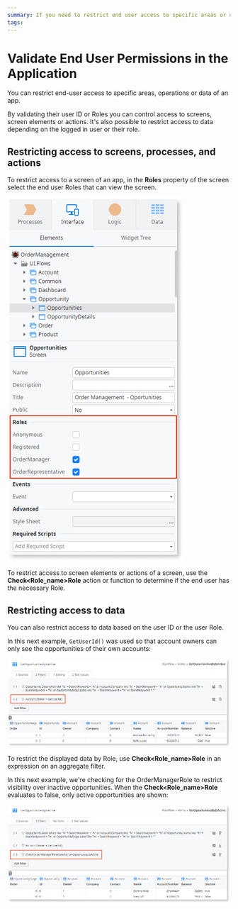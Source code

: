 ```yaml
---
summary: If you need to restrict end user access to specific areas or operations in an application, you must validate their permissions.
tags:
---
```


# Validate End User Permissions in the Application

You can restrict end-user access to specific areas, operations or data of an app.

By validating their user ID or Roles you can control access to screens, screen elements or actions. It's also possible to restrict access to data depending on the logged in user or their role.

## Restricting access to screens, processes, and actions

To restrict access to a screen of an app, in the **Roles** property of the screen select the end user Roles that can view the screen.

![Restrict access to a screen using Roles](images/valdiate-screen-ss.png)

To restrict access to screen elements or actions of a screen, use the **Check&lt;Role_name&gt;Role** action or function to determine if the end user has the necessary Role.

## Restricting access to data

You can also restrict access to data based on the user ID or the user Role.

In this next example, `GetUserId()` was used so that account owners can only see the opportunities of their own accounts:

![Restrict access to data by user](images/validate-user-ss.png)

To restrict the displayed data by Role, use **Check&lt;Role_name&gt;Role** in an expression on an aggregate filter.

In this next example, we're checking for the OrderManagerRole to restrict visibility over inactive opportunities. When the **Check&lt;Role_name&gt;Role** evaluates to false, only active opportunities are shown:

![Restrict access to data by Role](images/validate-role-ss.png)


